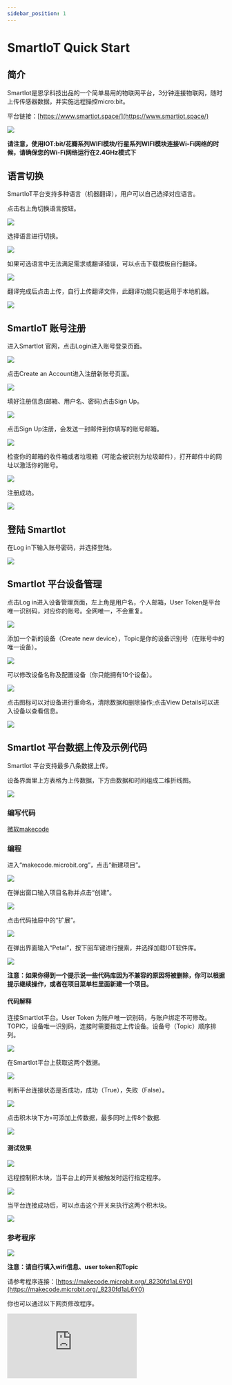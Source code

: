 ```yaml
---
sidebar_position: 1
---
```


# SmartIoT Quick Start

## 简介

SmartIot是恩孚科技出品的一个简单易用的物联网平台，3分钟连接物联网，随时上传传感器数据，并实施远程操控micro:bit。

平台链接：[https://www.smartiot.space/](https://www.smartiot.space/)

![](https://wiki-media-ef.oss-cn-hongkong.aliyuncs.com/docs/smartiot/images/smartiot-01.png)

**请注意，使用IOT:bit/花瓣系列WIFI模块/行星系列WIFI模块连接Wi-Fi网络的时候，请确保您的Wi-Fi网络运行在2.4GHz模式下**

## 语言切换

SmartIoT平台支持多种语言（机器翻译），用户可以自己选择对应语言。

点击右上角切换语言按钮。

![](https://wiki-media-ef.oss-cn-hongkong.aliyuncs.com/docs/smartiot/images/smartiot-02.png)

选择语言进行切换。

![](https://wiki-media-ef.oss-cn-hongkong.aliyuncs.com/docs/smartiot/images/smartiot-03.png)

如果可选语言中无法满足需求或翻译错误，可以点击下载模板自行翻译。

![](https://wiki-media-ef.oss-cn-hongkong.aliyuncs.com/docs/smartiot/images/smartiot-04.png)

翻译完成后点击上传，自行上传翻译文件，此翻译功能只能适用于本地机器。

![](https://wiki-media-ef.oss-cn-hongkong.aliyuncs.com/docs/smartiot/images/smartiot-05.png)


## SmartIoT 账号注册

进入SmartIot 官网，点击Login进入账号登录页面。

![](https://wiki-media-ef.oss-cn-hongkong.aliyuncs.com/docs/smartiot/images/smartiot-06.png)

点击Create an Account进入注册新账号页面。

![](https://wiki-media-ef.oss-cn-hongkong.aliyuncs.com/docs/smartiot/images/smartiot-07.png)

填好注册信息(邮箱、用户名、密码)点击Sign Up。

![](https://wiki-media-ef.oss-cn-hongkong.aliyuncs.com/docs/smartiot/images/smartiot-08.png)

点击Sign Up注册，会发送一封邮件到你填写的账号邮箱。

![](https://wiki-media-ef.oss-cn-hongkong.aliyuncs.com/docs/smartiot/images/smartiot-09.png)

检查你的邮箱的收件箱或者垃圾箱（可能会被识别为垃圾邮件），打开邮件中的网址以激活你的账号。

![](https://wiki-media-ef.oss-cn-hongkong.aliyuncs.com/docs/microbit/wisdom-life/microbit-smart-science-iot-kit/images/smartiot_05.png)

注册成功。

![](https://wiki-media-ef.oss-cn-hongkong.aliyuncs.com/docs/microbit/wisdom-life/microbit-smart-science-iot-kit/images/smartiot_06.png)



## 登陆 SmartIot

在Log in下输入账号密码，并选择登陆。

![](https://wiki-media-ef.oss-cn-hongkong.aliyuncs.com/docs/smartiot/images/smartiot-10.png)

## SmartIot 平台设备管理

点击Log in进入设备管理页面，左上角是用户名，个人邮箱，User Token是平台唯一识别码，对应你的账号。全网唯一，不会重复。

![](https://wiki-media-ef.oss-cn-hongkong.aliyuncs.com/docs/smartiot/images/smartiot-11.png)

添加一个新的设备（Create new device），Topic是你的设备识别号（在账号中的唯一设备）。

![](https://wiki-media-ef.oss-cn-hongkong.aliyuncs.com/docs/smartiot/images/smartiot-12.png)

可以修改设备名称及配置设备（你只能拥有10个设备）。

![](https://wiki-media-ef.oss-cn-hongkong.aliyuncs.com/docs/smartiot/images/smartiot-13.png)

点击图标可以对设备进行重命名，清除数据和删除操作;点击View Details可以进入设备以查看信息。

![](https://wiki-media-ef.oss-cn-hongkong.aliyuncs.com/docs/smartiot/images/smartiot-14.png)

## SmartIot 平台数据上传及示例代码

SmartIot 平台支持最多八条数据上传。

设备界面里上方表格为上传数据，下方由数据和时间组成二维折线图。

![](https://wiki-media-ef.oss-cn-hongkong.aliyuncs.com/docs/smartiot/images/smartiot-15.png)

### 编写代码

[微软makecode](https://makecode.microbit.org/#)

### 编程

进入“makecode.microbit.org”，点击“新建项目”。

![](https://wiki-media-ef.oss-cn-hongkong.aliyuncs.com/docs/microbit/interesting-case/microbit-smart-climate-kit/about-the-microbit-smart-climate-kit/images/smart-weather-station-kit-add-extension-01.png)

在弹出窗口输入项目名称并点击“创建”。

![](https://wiki-media-ef.oss-cn-hongkong.aliyuncs.com/docs/microbit/interesting-case/microbit-smart-climate-kit/about-the-microbit-smart-climate-kit/images/smart-weather-station-kit-add-extension-02.png)

点击代码抽屉中的“扩展”。

![](https://wiki-media-ef.oss-cn-hongkong.aliyuncs.com/docs/microbit/interesting-case/microbit-smart-climate-kit/about-the-microbit-smart-climate-kit/images/smart-weather-station-kit-add-extension-03.png)

在弹出界面输入“Petal”，按下回车键进行搜索，并选择加载IOT软件库。

![](https://wiki-media-ef.oss-cn-hongkong.aliyuncs.com/docs/smartiot/images/smartiot-16.png)


**注意：如果你得到一个提示说一些代码库因为不兼容的原因将被删除，你可以根据提示继续操作，或者在项目菜单栏里面新建一个项目。**

#### 代码解释


连接SmartIot平台。User Token 为账户唯一识别码，与账户绑定不可修改。
TOPIC，设备唯一识别码，连接时需要指定上传设备。设备号（Topic）顺序排列。

![](https://wiki-media-ef.oss-cn-hongkong.aliyuncs.com/docs/microbit/wisdom-life/microbit-smart-science-iot-kit/images/smartiot_12.png)

在SmartIot平台上获取这两个数据。

![](https://wiki-media-ef.oss-cn-hongkong.aliyuncs.com/docs/smartiot/images/smartiot-17.png)

判断平台连接状态是否成功，成功（True），失败（False）。

![](https://wiki-media-ef.oss-cn-hongkong.aliyuncs.com/docs/microbit/wisdom-life/microbit-smart-science-iot-kit/images/smartiot_14.png)

点击积木块下方`+`可添加上传数据，最多同时上传8个数据.

![](https://wiki-media-ef.oss-cn-hongkong.aliyuncs.com/docs/microbit/wisdom-life/microbit-smart-science-iot-kit/images/smartiot_17.png)

#### 测试效果

![](https://wiki-media-ef.oss-cn-hongkong.aliyuncs.com/docs/smartiot/images/smartiot-18.png)

远程控制积木块，当平台上的开关被触发时运行指定程序。

![](https://wiki-media-ef.oss-cn-hongkong.aliyuncs.com/docs/microbit/wisdom-life/microbit-smart-science-iot-kit/images/smartiot_15.png)

当平台连接成功后，可以点击这个开关来执行这两个积木块。

![](https://wiki-media-ef.oss-cn-hongkong.aliyuncs.com/docs/smartiot/images/smartiot-19.png)

### 参考程序

![](https://wiki-media-ef.oss-cn-hongkong.aliyuncs.com/docs/smartiot/images/smartiot-20.png)

**注意：请自行填入wifi信息、user token和Topic**

请参考程序连接：[https://makecode.microbit.org/_8230fd1aL6Y0](https://makecode.microbit.org/_8230fd1aL6Y0)

你也可以通过以下网页修改程序。

<div
    style={{
        position: 'relative',
        paddingBottom: '60%',
        overflow: 'hidden',
    }}
>
    <iframe
        src="https://makecode.microbit.org/_8230fd1aL6Y0"
        frameborder="0"
        sandbox="allow-popups allow-forms allow-scripts allow-same-origin"
        style={{
            position: 'absolute',
            width: '100%',
            height: '100%',
        }}
    />
</div>

### 现象

当开机时自动连接wifi并自动连接SmartIoT，随机上传0~10整数到SmartIoT。

## 设备页面组件管理

点击左上角Add Component。

![](https://wiki-media-ef.oss-cn-hongkong.aliyuncs.com/docs/smartiot/images/smartiot-42.png)

在弹出窗口选择组件及尺寸。

![](https://wiki-media-ef.oss-cn-hongkong.aliyuncs.com/docs/smartiot/images/smartiot-43.png)


### 折线图

最多可显示8组数据，适用于展示数据变化趋势。

可通过 `Start Time` 和 `End Time`设定图表显示的数据范围。

![](https://wiki-media-ef.oss-cn-hongkong.aliyuncs.com/docs/smartiot/images/smartiot-32.png)

或者通过数据标签选择图表的显示数据。

![](https://wiki-media-ef.oss-cn-hongkong.aliyuncs.com/docs/smartiot/images/smartiot-33.png)

或者点击`Edit`进入设置界面。

![](https://wiki-media-ef.oss-cn-hongkong.aliyuncs.com/docs/smartiot/images/smartiot-34.png)

通过勾选标签选择显示数据信息。

![](https://wiki-media-ef.oss-cn-hongkong.aliyuncs.com/docs/smartiot/images/smartiot-35.png)

### 饼状图

最多可显示8组数据，便于呈现数据占比关系。

![](https://wiki-media-ef.oss-cn-hongkong.aliyuncs.com/docs/smartiot/images/smartiot-44.png)

### 仪表盘

可显示1组数据，直观展示关键指标。

![](https://wiki-media-ef.oss-cn-hongkong.aliyuncs.com/docs/smartiot/images/smartiot-45.png)

可设置不同阈值区间的表盘颜色

![](https://wiki-media-ef.oss-cn-hongkong.aliyuncs.com/docs/smartiot/images/smartiot-46.png)

### 数据显示

可显示1组数据，精确呈现具体数据数值。

![](https://wiki-media-ef.oss-cn-hongkong.aliyuncs.com/docs/smartiot/images/smartiot-47.png)

### 状态指示灯

可显示1组数据，实现数据可视化预警。

![](https://wiki-media-ef.oss-cn-hongkong.aliyuncs.com/docs/smartiot/images/smartiot-48.png)

可设置不同阈值区间的LED灯的颜色

![](https://wiki-media-ef.oss-cn-hongkong.aliyuncs.com/docs/smartiot/images/smartiot-49.png)

## SmartIot 平台班级管理

点击class management选项，进入班级管理界面，如果发现需要教师账号激活码，请联系ELECFREAKS官方人员，邮箱**support@elecfreaks.com**。

![](https://wiki-media-ef.oss-cn-hongkong.aliyuncs.com/docs/smartiot/images/smartiot-21.png)

点击Create Class创建班级。

![](https://wiki-media-ef.oss-cn-hongkong.aliyuncs.com/docs/smartiot/images/smartiot-22.png)

在弹出页面输入班级名称及录入学生姓名。

![](https://wiki-media-ef.oss-cn-hongkong.aliyuncs.com/docs/smartiot/images/smartiot-23.png)

**注意：每个名称最多可包含 15 个字符，每行一个名称（请不要留下任何空白行）。**

创建完成班级后，点击图标，进入学生信息管理界面。

![](https://wiki-media-ef.oss-cn-hongkong.aliyuncs.com/docs/smartiot/images/smartiot-24.png)

点击Add Student可以填写学生信息

![](https://wiki-media-ef.oss-cn-hongkong.aliyuncs.com/docs/smartiot/images/smartiot-25.png)

点击Export可以导出全部学生数据

![](https://wiki-media-ef.oss-cn-hongkong.aliyuncs.com/docs/smartiot/images/smartiot-26.png)

点击复制图标可以复制单个学生数据

![](https://wiki-media-ef.oss-cn-hongkong.aliyuncs.com/docs/smartiot/images/smartiot-27.png)

点击Reset Password可以重置学生账户密码，防止学生忘记密码

![](https://wiki-media-ef.oss-cn-hongkong.aliyuncs.com/docs/smartiot/images/smartiot-28.png)

点击删除可以删除学生信息

![](https://wiki-media-ef.oss-cn-hongkong.aliyuncs.com/docs/smartiot/images/smartiot-29.png)

## SmartIot 平台重置密码

点击下图所指示图标即可进入密码重置界面。

![](https://wiki-media-ef.oss-cn-hongkong.aliyuncs.com/docs/smartiot/images/smartiot-30.png)

输入旧密码和新密码即可修改密码。

![](https://wiki-media-ef.oss-cn-hongkong.aliyuncs.com/docs/smartiot/images/smartiot-31.png)


## SmartIot 配置共享

点击`Copy`或者`Import`导出或者导入设备配置。

![](https://wiki-media-ef.oss-cn-hongkong.aliyuncs.com/docs/smartiot/images/smartiot-36.png)

## SmartIot 设备共享

点击`Share`进入设备共享页面。

![](https://wiki-media-ef.oss-cn-hongkong.aliyuncs.com/docs/smartiot/images/smartiot-37.png)

点击`ALL`设置设备为公开共享设备，有设备共享链接的人员都可以访问该设备查看数据。

![](https://wiki-media-ef.oss-cn-hongkong.aliyuncs.com/docs/smartiot/images/smartiot-38.png)

点击`Specified`设置设备为私人共享设备，可通过邮箱指定账户共享，如果是教师账户，也可通过下方选项快速共享设备给班级成员。

![](https://wiki-media-ef.oss-cn-hongkong.aliyuncs.com/docs/smartiot/images/smartiot-39.png)

共享设备会在`Share Device`中显示。

![](https://wiki-media-ef.oss-cn-hongkong.aliyuncs.com/docs/smartiot/images/smartiot-40.png)

被分享者只拥有阅读权限，无法对数据对图表内容进行修改。

![](https://wiki-media-ef.oss-cn-hongkong.aliyuncs.com/docs/smartiot/images/smartiot-41.png)
